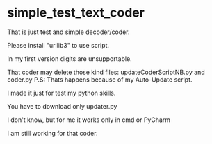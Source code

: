 # simple_test_text_coder
That is just test and simple decoder/coder.

Please install "urllib3" to use script.

In my first version digits are unsupportable.

That coder may delete those kind files: updateCoderScriptNB.py and coder.py
P.S: Thats happens because of my Auto-Update script.

I made it just for test my python skills.

You have to download only updater.py

I don't know, but for me it works only in cmd or PyCharm

I am still working for that coder.
